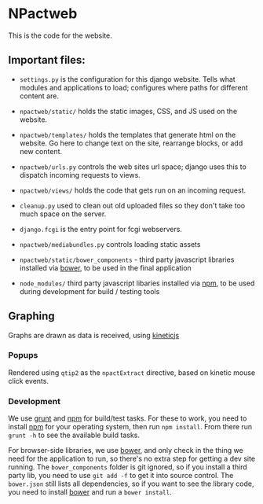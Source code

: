 # NPactweb

This is the code for the website.

## Important files:

* `settings.py` is the configuration for this django
  website. Tells what modules and applications to load; configures
  where paths for different content are.

* `npactweb/static/` holds the static images, CSS, and JS used on the
  website.

* `npactweb/templates/` holds the templates that generate html on the
  website. Go here to change text on the site, rearrange blocks, or
  add new content.

* `npactweb/urls.py` controls the web sites url space; django uses
  this to dispatch incoming requests to views.

* `npactweb/views/` holds the code that gets run on an
  incoming request.

* `cleanup.py` used to clean out old uploaded files so they
  don't take too much space on the server.

* `django.fcgi` is the entry point for fcgi webservers.

* `npactweb/mediabundles.py` controls loading static assets

* `npactweb/static/bower_components` - third party javascript
  libraries installed via [bower][], to be used in the final
  application

* `node_modules/` third party javascript libaries installed via
  [npm][], to be used during development for build / testing tools

[bower]: http://bower.io/
[npm]: https://www.npmjs.org/

## Graphing

Graphs are drawn as data is received, using [kineticjs][]

[kineticjs]: http://kineticjs.com/docs/

### Popups

Rendered using `qtip2` as the `npactExtract` directive, based on
kinetic mouse click events.

### Development

We use [grunt][] and [npm][] for build/test tasks. For these to work,
you need to install [npm][] for your operating system, then run `npm
install`. From there run `grunt -h` to see the available build tasks.

For browser-side libraries, we use [bower][], and only check in the
thing we need for the application to run, so there's no extra step for
getting a dev site running. The `bower_components` folder is git
ignored, so if you install a third party lib, you need to use `git add
-f` to get it into source control. The `bower.json` still lists all
dependencies, so if you want to see the library code, you need to
install [bower][] and run a `bower install`.

[grunt]: http://gruntjs.com/
